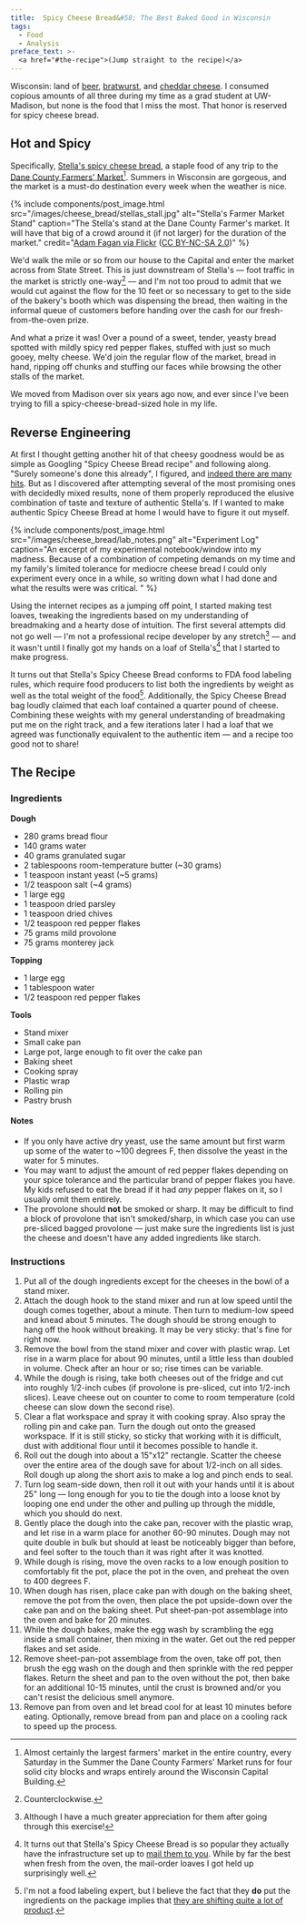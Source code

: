 ```yaml
---
title:  Spicy Cheese Bread&#58; The Best Baked Good in Wisconsin
tags:
  - Food
  - Analysis
preface_text: >-
  <a href="#the-recipe">(Jump straight to the recipe)</a>
---
```

Wisconsin: land of [beer](https://newglarusbrewing.com/), 
[bratwurst](https://statestreetbrats.com/), and 
[cheddar cheese](http://hookscheese.com/). I consumed copious amounts
of all three during my time as a grad student at UW-Madison, but none
is the food that I miss the most. That honor is reserved for spicy
cheese bread. 

<!--more-->

## Hot and Spicy

Specifically, [Stella's spicy cheese bread](https://stellasofmadison.com/), 
a staple food of any trip to the 
[Dane County Farmers' Market](https://dcfm.org/)[^dcfm]. Summers in 
Wisconsin are gorgeous, and the market is a must-do destination every
week when the weather is nice. 

{% include components/post_image.html 
    src="/images/cheese_bread/stellas_stall.jpg" 
    alt="Stella's Farmer Market Stand"
    caption="The Stella's stand at the Dane County Farmer's market. It will have that big of a crowd around it (if not larger) for the duration of the market."
    credit="<a href='https://www.flickr.com/photos/afagen/8062497693/'>Adam Fagan via Flickr</a> (<a href='https://creativecommons.org/licenses/by-nc-sa/2.0/'>CC BY-NC-SA 2.0</a>)"
%}

We'd walk the mile or so from our house
to the Capital and enter the market across from State Street. This
is just downstream of Stella's — foot traffic in the market is
strictly one-way[^counterclockwise] — and I'm not too proud to admit
that we would cut against the flow for the 10 feet or so necessary to get to
the side of the bakery's booth which was dispensing the bread, then waiting
in the informal queue of customers before handing over the cash for our 
fresh-from-the-oven prize. 

And what a prize it was! Over a pound of a sweet, tender, yeasty bread spotted with
mildly spicy red pepper flakes, stuffed with just so much gooey, melty cheese.
We'd join the regular flow of the market, bread in hand, ripping off chunks and
stuffing our faces while browsing the other stalls of the market. 

We moved from Madison over six years ago now, and ever since I've been 
trying to fill a spicy-cheese-bread-sized hole in my life. 

## Reverse Engineering

At first I thought getting another hit of that cheesy goodness would be as
simple as Googling "Spicy Cheese Bread recipe" and following along.
"Surely someone's done this already", I figured, and [indeed there are many
hits](https://web.archive.org/web/20210403141811/https://www.google.com/search?hl=en&q=spicy+cheese+bread+recipe).
But as I discovered after attempting several of the most promising ones with
decidedly mixed results, none of them properly reproduced the elusive combination
of taste and texture of authentic Stella's. If I wanted to make authentic 
Spicy Cheese Bread at home I would have to figure it out myself.

{% include components/post_image.html 
    src="/images/cheese_bread/lab_notes.png" 
    alt="Experiment Log"
    caption="An excerpt of my experimental notebook/window into my madness. Because of a combination of competing demands on my time and my family's limited
tolerance for mediocre cheese bread I could only experiment every once in a while, so writing down what I had done and what the results were was critical. "
%}

Using the internet recipes as a jumping off point, I started making test loaves, 
tweaking the ingredients based on my understanding of breadmaking and a hearty
dose of intuition. The first several attempts did not go well — I'm not a
professional recipe developer by any stretch[^developer] — and it wasn't until
I finally got my hands on a loaf of Stella's[^mailorder] that I started to make progress.

It turns out that Stella's Spicy Cheese Bread conforms to FDA food labeling rules,
which require food producers to list both the ingredients by weight as well as the 
total weight of the food[^exempt]. Additionally, the Spicy Cheese Bread bag loudly
claimed that each loaf contained a quarter pound of cheese. Combining these weights
with my general understanding of breadmaking put me on the right track, and a 
few iterations later I had a loaf that we agreed was functionally equivalent to the
authentic item — and a recipe too good not to share!


## The Recipe

### Ingredients

**Dough**
* 280 grams bread flour
* 140 grams water
* 40 grams granulated sugar
* 2 tablespoons room-temperature butter (~30 grams)
* 1 teaspoon instant yeast (~5 grams)
* 1/2 teaspoon salt (~4 grams)
* 1 large egg
* 1 teaspoon dried parsley
* 1 teaspoon dried chives
* 1/2 teaspoon red pepper flakes
* 75 grams mild provolone
* 75 grams monterey jack

**Topping**
* 1 large egg
* 1 tablespoon water
* 1/2 teaspoon red pepper flakes

**Tools**
* Stand mixer
* Small cake pan
* Large pot, large enough to fit over the cake pan
* Baking sheet
* Cooking spray
* Plastic wrap
* Rolling pin
* Pastry brush

#### Notes
* If you only have active dry yeast, use the same amount but first warm up some of the water
to ~100 degrees F, then dissolve the yeast in the water for 5 minutes.
* You may want to adjust the amount of red pepper flakes depending on
your spice tolerance and the particular brand of pepper flakes you have. My kids refused to 
eat the bread if it had _any_ pepper flakes on it, so I usually omit them entirely.
* The provolone should **not** be smoked or sharp. It may be difficult to find a
block of provolone that isn't smoked/sharp, in which case you can use
pre-sliced bagged provolone — just make sure the ingredients list is just the cheese and doesn't
have any added ingredients like starch.

### Instructions
1. Put all of the dough ingredients except for the cheeses in the bowl of a stand mixer. 
1. Attach the dough hook to the stand mixer and run at low speed until the
dough comes together, about a minute. Then turn to medium-low speed and
knead about 5 minutes. The dough should be strong enough to hang off the
hook without breaking. It may be very sticky: that's fine for right now.
1. Remove the bowl from the stand mixer and cover with plastic wrap.
Let rise in a warm place for about 90 minutes, until a little less than doubled in volume. 
Check after an hour or so; rise times can be variable.
1. While the dough is rising, take both cheeses out of the fridge and cut
into roughly 1/2-inch cubes (if provolone is pre-sliced, cut into 1/2-inch slices).
Leave cheese out on counter to come to room temperature (cold cheese can slow down
the second rise). 
1. Clear a flat workspace and spray it with cooking spray. Also spray
the rolling pin and cake pan. Turn the dough out onto the greased workspace. If it is
still sticky, so sticky that working with it is difficult, dust with additional flour
until it becomes possible to handle it. 
1. Roll out the dough into about a 15"x12" rectangle. Scatter the cheese over the 
entire area of the dough save for about 1/2-inch on all sides. Roll dough up along
the short axis to make a log and pinch ends to seal.
1. Turn log seam-side down, then roll it out with your hands until it is about
25" long — long enough for you to tie the dough into a loose knot by looping
one end under the other and pulling up through the middle, which you should do next.
1. Gently place the dough into the cake pan, recover with the plastic wrap, and
let rise in a warm place for another 60-90 minutes. Dough may not quite double
in bulk but should at least be noticeably bigger than before, and feel softer
to the touch than it was right after it was knotted.
1. While dough is rising, move the oven racks to a low enough position to comfortably 
fit the pot, place the pot in the oven, and preheat the oven to 400 degrees F.
1. When dough has risen, place cake pan with dough on the baking sheet,
remove the pot from the oven, then place the pot upside-down over the cake pan
and on the baking sheet. Put sheet-pan-pot assemblage into the oven and bake
for 20 minutes. 
1. While the dough bakes, make the egg wash by scrambling the egg inside
a small container, then mixing in the water. Get out the red pepper flakes and
set aside.
1. Remove sheet-pan-pot assemblage from the oven, take off pot, then brush
the egg wash on the dough and then sprinkle with the red pepper flakes. Return
the sheet and pan to the oven without the pot, then bake for an additional 10-15
minutes, until the crust is browned and/or you can't resist the delicious smell anymore.
1. Remove pan from oven and let bread cool for at least 10 minutes before eating.
Optionally, remove bread from pan and place on a cooling rack to speed up the process.


[^dcfm]:
    Almost certainly the largest farmers' market in the entire country,
    every Saturday in the Summer the Dane County Farmers' Market runs for four 
    solid city blocks and wraps
    entirely around the Wisconsin Capital Building. 
   
[^counterclockwise]:
    Counterclockwise.

[^developer]:
    Although I have a much greater appreciation for them after going through
    this exercise!
    
[^mailorder]:
    It turns out that Stella's Spicy Cheese Bread is so popular they actually
    have the infrastructure set up to [mail them to you](https://www.stellasbakery.store/).
    While by far the best when fresh from the oven, the mail-order loaves I got
    held up surprisingly well.
    
[^exempt]:
    I'm not a food labeling expert, but I believe the fact that they **do** put the ingredients on the
    package implies that [they are shifting quite a lot of product](https://www.fda.gov/food/labeling-nutrition-guidance-documents-regulatory-information/small-business-nutrition-labeling-exemption).